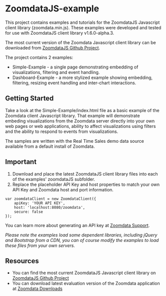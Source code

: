 ZoomdataJS-example
====
This project contains examples and tutorials for the ZoomdataJS Javascript client library (zoomdata.min.js).  These examples were developed and tested for use with ZoomdataJS client library v1.6.0-alpha.3.

The most current version of the Zoomdata Javascript client library can be downloaded from [ZoomdataJS Github Project](https://github.com/Zoomdata/ZoomdataJS).  

The project contains 2 examples:

- Simple-Example - a single page demonstrating embedding of visualizations, filtering and event handling.
- Dashboard-Example - a more stylized example showing embedding, filtering, resizing event handling and inter-chart interactions.

**Getting Started**
----
Take a look at the Simple-Example/index.html file as a basic example of the Zoomdata client Javascript library.  That example will demonstrate embeding visualizations from the Zoomdata server directly into your own web pages or web applications, ability to affect visualizations using filters and the ability to respond to events from visualizations.

The samples are written with the Real Time Sales demo data source available from a default install of Zoomdata.  
  
**Important**
----
1. Download and place the latest ZoomdataJS client library files into each of the examples' zoomdataJS subfolder.
2. Replace the placeholder API Key and host properties to match your own API Key and Zoomdata host and port information.  

```
var zoomdataClient = new ZoomdataClient({
    apiKey: 'YOUR API KEY',
    host: 'localhost:8080/zoomdata',
    secure: false
});
```

You can learn more about generating an API key at [Zoomdata Support](http://support.zoomdata.com).


_Please note the examples load some dependent libraries, including jQuery and Bootstrap from a CDN, you can of course modify the examples to load these files from your own servers._

**Resources**
----
- You can find the most current ZoomdataJS Javascript client library on [ZoomdataJS Github Project](https://github.com/Zoomdata/ZoomdataJS)
- You can download latest evaluation version of the Zoomdata application at [Zoomdata Downloads](http://www.zoomdata.com/download)

